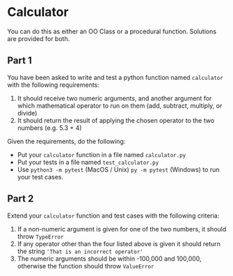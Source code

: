 # Calculator

You can do this as either an OO Class or a procedural function. Solutions are provided for both.

## Part 1

You have been asked to write and test a python function named `calculator` with the following requirements:

1. It should receive two numeric arguments, and another argument for which mathematical operator to run on them (add, subtract, multiply, or divide)
1. It should return the result of applying the chosen operator to the two numbers (e.g. 5.3 + 4)

Given the requirements, do the following:

- Put your `calculator` function in a file named `calculator.py`
- Put your tests in a file named `test_calculator.py`
- Use `python3 -m pytest` (MacOS / Unix) `py -m pytest` (Windows) to run your test cases.

## Part 2

Extend your `calculator` function and test cases with the following criteria:

1. If a non-numeric argument is given for one of the two numbers, it should throw `TypeError`
1. If any operator other than the four listed above is given it should return the string `'That is an incorrect operator'`
1. The numeric arguments should be within -100,000 and 100,000, otherwise the function should throw `ValueError`
